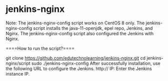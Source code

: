 # jenkins-nginx
Note: The jenkins-nginx-config script works on CentOS 8 only.
The jenkins-nginx-config script installs the java-11-openjdk, epel repo, Jenkins, and Nginx.
The jenkins-nginx-config script also configured the Jenkins with Nginx.

====How to run the script?====

git clone https://github.com/edutechnolearning/jenkins-nginx.git
cd jenkins-nginx/script
sudo ./jenkins-nginx-config
After successfully installation, use the following URL to configure the Jenkins.
http://<IP>
IP: Enter the Jenkins instance IP.
